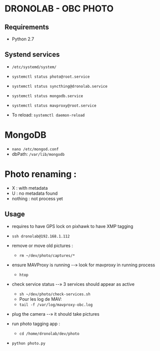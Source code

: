 # DRONOLAB - OBC PHOTO

## Requirements

* Python 2.7

## Systend services

* `/etc/systemd/system/`

* `systemctl status photo@root.service`

* `systemctl status syncthing@dronolab.service`

* `systemctl status mongodb.service`

* `systemctl status mavproxy@root.service`

* To reload: `systemctl daemon-reload`


# MongoDB

* `nano /etc/mongod.conf`
* dbPath: `/var/lib/mongodb`

# Photo renaming :

* X : with metadata
* U : no metadata found
* nothing : not process yet

## Usage

* requires to have GPS lock on pixhawk to have XMP tagging

* `ssh dronolab@192.168.1.112`

* remove or move old pictures :
  * `rm ~/dev/photo/captures/*`

* ensure MAVProxy is running --» look for mavproxy in running process
  * `htop`

* check service status --» 3 services should appear as active
  * `sh ~/dev/photo/check-services.sh`
  * Pour les log de MAV:
  * `tail -f /var/log/mavproxy-obc.log`

* plug the camera --» it should take pictures

* run photo tagging app :
  * `cd /home/dronolab/dev/photo`
 * `python photo.py`
